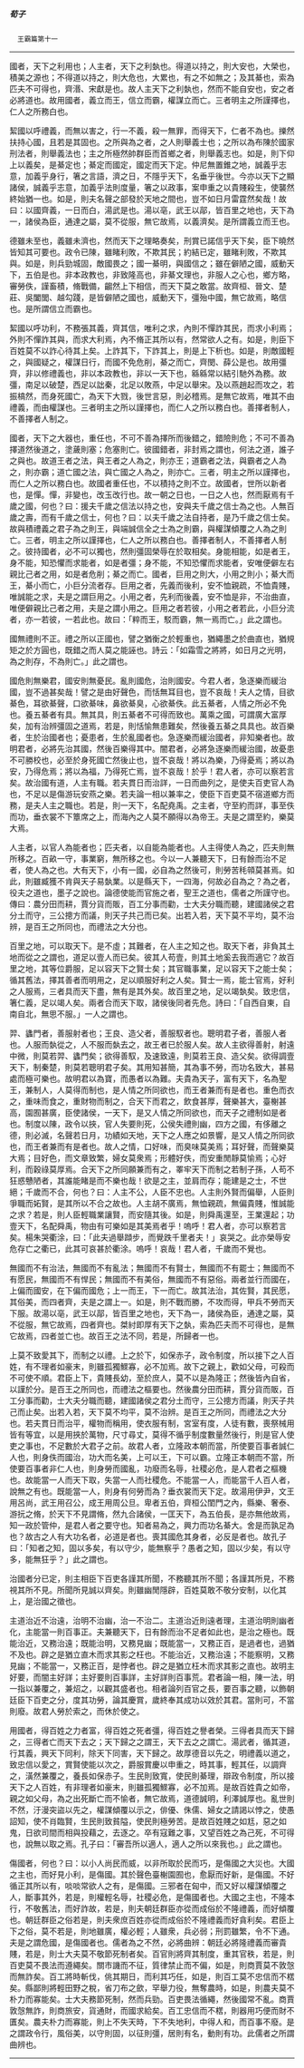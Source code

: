 

##### 荀子
　`王霸篇第十一`

* * *

國者，天下之利用也；人主者，天下之利埶也。得道以持之，則大安也，大榮也，積美之源也；不得道以持之，則大危也，大累也，有之不如無之；及其綦也，索為匹夫不可得也，齊湣、宋獻是也。故人主天下之利埶也，然而不能自安也，安之者必將道也。故用國者，義立而王，信立而霸，權謀立而亡。三者明主之所謹擇也，仁人之所務白也。

絜國以呼禮義，而無以害之，行一不義，殺一無罪，而得天下，仁者不為也。擽然扶持心國，且若是其固也。之所與為之者，之人則舉義士也；之所以為布陳於國家刑法者，則舉義法也；主之所極然帥群臣而首鄉之者，則舉義志也。如是，則下仰上以義矣，是綦定也；綦定而國定，國定而天下定。仲尼無置錐之地，誠義乎志意，加義乎身行，箸之言語，濟之日，不隱乎天下，名垂乎後世。今亦以天下之顯諸侯，誠義乎志意，加義乎法則度量，箸之以政事，案申重之以貴賤殺生，使襲然終始猶一也。如是，則夫名聲之部發於天地之間也，豈不如日月雷霆然矣哉！故曰：以國齊義，一日而白，湯武是也。湯以亳，武王以鄗，皆百里之地也，天下為一，諸侯為臣，通達之屬，莫不從服，無它故焉，以義濟矣。是所謂義立而王也。

德雖未至也，義雖未濟也，然而天下之理略奏矣，刑賞已諾信乎天下矣，臣下曉然皆知其可要也。政令已陳，雖睹利敗，不欺其民；約結已定，雖睹利敗，不欺其與。如是，則兵勁城固，敵國畏之；國一綦明，與國信之；雖在僻陋之國，威動天下，五伯是也。非本政教也，非致隆高也，非綦文理也，非服人之心也，鄉方略，審勞佚，謹畜積，脩戰備，齺然上下相信，而天下莫之敢當。故齊桓、晉文、楚莊、吳闔閭、越勾踐，是皆僻陋之國也，威動天下，彊殆中國，無它故焉，略信也。是所謂信立而霸也。

絜國以呼功利，不務張其義，齊其信，唯利之求，內則不憚詐其民，而求小利焉；外則不憚詐其與，而求大利焉，內不脩正其所以有，然常欲人之有。如是，則臣下百姓莫不以詐心待其上矣。上詐其下，下詐其上，則是上下析也。如是，則敵國輕之，與國疑之，權謀日行，而國不免危削，綦之而亡，齊閔、薛公是也。故用彊齊，非以修禮義也，非以本政教也，非以一天下也，緜緜常以結引馳外為務。故彊，南足以破楚，西足以詘秦，北足以敗燕，中足以舉宋。及以燕趙起而攻之，若振槁然，而身死國亡，為天下大戮，後世言惡，則必稽焉。是無它故焉，唯其不由禮義，而由權謀也。三者明主之所以謹擇也，而仁人之所以務白也。善擇者制人，不善擇者人制之。

國者，天下之大器也，重任也，不可不善為擇所而後錯之，錯險則危；不可不善為擇道然後道之，塗薉則塞；危塞則亡。彼國錯者，非封焉之謂也，何法之道，誰子之與也。故道王者之法，與王者之人為之，則亦王；道霸者之法，與霸者之人為之，則亦霸；道亡國之法，與亡國之人為之，則亦亡。三者，明主之所以謹擇也，而仁人之所以務白也。故國者重任也，不以積持之則不立。故國者，世所以新者也，是憚。憚，非變也，改玉改行也。故一朝之日也，一日之人也，然而厭焉有千歲之國，何也？曰：援夫千歲之信法以持之也，安與夫千歲之信士為之也。人無百歲之壽，而有千歲之信士，何也？曰：以夫千歲之法自持者，是乃千歲之信士矣。故與積禮義之君子為之則王，與端誠信全之士為之則霸，與權謀傾覆之人為之則亡。三者，明主之所以謹擇也，仁人之所以務白也。善擇者制人，不善擇者人制之。彼持國者，必不可以獨也，然則彊固榮辱在於取相矣。身能相能，如是者王，身不能，知恐懼而求能者，如是者彊；身不能，不知恐懼而求能者，安唯便僻左右親比己者之用，如是者危削；綦之而亡。國者，巨用之則大，小用之則小；綦大而王，綦小而亡，小巨分流者存。巨用之者，先義而後利，安不恤親疏，不恤貴賤，唯誠能之求，夫是之謂巨用之。小用之者，先利而後義，安不恤是非，不治曲直，唯便僻親比己者之用，夫是之謂小用之。巨用之者若彼，小用之者若此，小巨分流者，亦一若彼，一若此也。故曰：「粹而王，駁而霸，無一焉而亡。」此之謂也。

國無禮則不正。禮之所以正國也，譬之猶衡之於輕重也，猶繩墨之於曲直也，猶規矩之於方圓也，既錯之而人莫之能誣也。詩云：「如霜雪之將將，如日月之光明，為之則存，不為則亡。」此之謂也。

國危則無樂君，國安則無憂民。亂則國危，治則國安。今君人者，急逐樂而緩治國，豈不過甚矣哉！譬之是由好聲色，而恬無耳目也，豈不哀哉！夫人之情，目欲綦色，耳欲綦聲，口欲綦味，鼻欲綦臭，心欲綦佚。此五綦者，人情之所必不免也。養五綦者有具。無其具，則五綦者不可得而致也。萬乘之國，可謂廣大富厚矣，加有治辨彊固之道焉，若是，則恬愉無患難矣，然後養五綦之具具也。故百樂者，生於治國者也；憂患者，生於亂國者也。急逐樂而緩治國者，非知樂者也。故明君者，必將先治其國，然後百樂得其中。闇君者，必將急逐樂而緩治國，故憂患不可勝校也，必至於身死國亡然後止也，豈不哀哉！將以為樂，乃得憂焉；將以為安，乃得危焉；將以為福，乃得死亡焉，豈不哀哉！於乎！君人者，亦可以察若言矣。故治國有道，人主有職。若夫貫日而治詳，一日而曲列之，是使夫百吏官人為也，不足以是傷游玩安燕之樂。若夫論一相以兼率之，使臣下百吏莫不宿道鄉方而務，是夫人主之職也。若是，則一天下，名配堯禹。之主者，守至約而詳，事至佚而功，垂衣裳不下簟席之上，而海內之人莫不願得以為帝王。夫是之謂至約，樂莫大焉。

人主者，以官人為能者也；匹夫者，以自能為能者也。人主得使人為之，匹夫則無所移之。百畝一守，事業窮，無所移之也。今以一人兼聽天下，日有餘而治不足者，使人為之也。大有天下，小有一國，必自為之然後可，則勞苦秏顇莫甚焉。如此，則雖臧獲不肯與天子易埶業。以是縣天下，一四海，何故必自為之？為之者，役夫之道也，墨子之說也。論德使能而官施之者，聖王之道也，儒者之所謹守也。傳曰：農分田而耕，賈分貨而販，百工分事而勸，士大夫分職而聽，建國諸侯之君分土而守，三公摠方而議，則天子共己而已矣。出若入若，天下莫不平均，莫不治辨，是百王之所同也，而禮法之大分也。

百里之地，可以取天下。是不虛；其難者，在人主之知之也。取天下者，非負其土地而從之之謂也，道足以壹人而已矣。彼其人苟壹，則其土地奚去我而適它？故百里之地，其等位爵服，足以容天下之賢士矣；其官職事業，足以容天下之能士矣；循其舊法，擇其善者而明用之，足以順服好利之人矣。賢士一焉，能士官焉，好利之人服焉，三者具而天下盡，無有是其外矣。故百里之地，足以竭埶矣。致忠信，箸仁義，足以竭人矣。兩者合而天下取，諸侯後同者先危。詩曰：「自西自東，自南自北，無思不服。」一人之謂也。

羿、蠭門者，善服射者也；王良、造父者，善服馭者也。聰明君子者，善服人者也。人服而埶從之，人不服而埶去之，故王者已於服人矣。故人主欲得善射，射遠中微，則莫若羿、蠭門矣；欲得善馭，及速致遠，則莫若王良、造父矣。欲得調壹天下，制秦楚，則莫若聰明君子矣。其用知甚簡，其為事不勞，而功名致大，甚易處而極可樂也。故明君以為寶，而愚者以為難。夫貴為天子，富有天下，名為聖王，兼制人，人莫得而制也，是人情之所同欲也，而王者兼而有是者也。重色而衣之，重味而食之，重財物而制之，合天下而君之，飲食甚厚，聲樂甚大，臺榭甚高，園囿甚廣，臣使諸侯，一天下，是又人情之所同欲也，而天子之禮制如是者也。制度以陳，政令以挾，官人失要則死，公侯失禮則幽，四方之國，有侈離之德，則必滅，名聲若日月，功績如天地，天下之人應之如景響，是又人情之所同欲也，而王者兼而有是者也。故人之情，口好味，而臭味莫美焉；耳好聲，而聲樂莫大焉；目好色，而文章致繁，婦女莫衆焉；形體好佚，而安重閒靜莫愉焉；心好利，而穀祿莫厚焉。合天下之所同願兼而有之，睪牢天下而制之若制子孫，人苟不狂惑戇陋者，其誰能睹是而不樂也哉！欲是之主，並肩而存；能建是之士，不世絕；千歲而不合，何也？曰：人主不公，人臣不忠也。人主則外賢而偏舉，人臣則爭職而妬賢，是其所以不合之故也。人主胡不廣焉，無恤親疏，無偏貴賤，惟誠能之求？若是，則人臣輕職業讓賢，而安隨其後。如是，則舜禹還至，王業還起；功壹天下，名配舜禹，物由有可樂如是其美焉者乎！嗚呼！君人者，亦可以察若言矣。楊朱哭衢涂，曰：「此夫過舉蹞步，而覺跌千里者夫！」哀哭之。此亦榮辱安危存亡之衢已，此其可哀甚於衢涂。嗚呼！哀哉！君人者，千歲而不覺也。

無國而不有治法，無國而不有亂法；無國而不有賢士，無國而不有罷士；無國而不有愿民，無國而不有悍民；無國而不有美俗，無國而不有惡俗。兩者並行而國在，上偏而國安，在下偏而國危；上一而王，下一而亡。故其法治，其佐賢，其民愿，其俗美，而四者齊，夫是之謂上一。如是，則不戰而勝，不攻而得，甲兵不勞而天下服。故湯以亳，武王以鄗，皆百里之地也，天下為一，諸侯為臣，通達之屬，莫不從服，無它故焉，四者齊也。桀紂即厚有天下之埶，索為匹夫而不可得也，是無它故焉，四者並亡也。故百王之法不同，若是，所歸者一也。

上莫不致愛其下，而制之以禮。上之於下，如保赤子，政令制度，所以接下之人百姓，有不理者如豪末，則雖孤獨鰥寡，必不加焉。故下之親上，歡如父母，可殺而不可使不順。君臣上下，貴賤長幼，至於庶人，莫不以是為隆正；然後皆內自省，以謹於分。是百王之所同也，而禮法之樞要也。然後農分田而耕，賈分貨而販，百工分事而勸，士大夫分職而聽，建國諸侯之君分土而守，三公摠方而議，則天子共己而止矣。出若入若，天下莫不均平，莫不治辨。是百王之所同，而禮法之大分也。若夫貫日而治平，權物而稱用，使衣服有制，宮室有度，人徒有數，喪祭械用皆有等宜，以是用挾於萬物，尺寸尋丈，莫得不循乎制度數量然後行，則是官人使吏之事也，不足數於大君子之前。故君人者，立隆政本朝而當，所使要百事者誠仁人也，則身佚而國治，功大而名美，上可以王，下可以霸。立隆正本朝而不當，所使要百事者非仁人也，則身勞而國亂，功廢而名辱，社稷必危，是人君者之樞機也。故能當一人而天下取，失當一人而社稷危。不能當一人，而能當千人百人者，說無之有也。既能當一人，則身有何勞而為？垂衣裳而天下定。故湯用伊尹，文王用呂尚，武王用召公，成王用周公旦。卑者五伯，齊桓公閨門之內，縣樂、奢泰、游抏之脩，於天下不見謂脩，然九合諸侯，一匡天下，為五伯長，是亦無他故焉，知一政於管仲，是君人者之要守也。知者易為之，興力而功名綦大。舍是而孰足為也？故古之人有大功名者，必道是者也。喪其國危其身者，必反是者也。故孔子曰：「知者之知，固以多矣，有以守少，能無察乎？愚者之知，固以少矣，有以守多，能無狂乎？」此之謂也。

治國者分已定，則主相臣下百吏各謹其所聞，不務聽其所不聞；各謹其所見，不務視其所不見。所聞所見誠以齊矣。則雖幽閒隱辟，百姓莫敢不敬分安制，以化其上，是治國之徵也。

主道治近不治遠，治明不治幽，治一不治二。主道治近則遠者理，主道治明則幽者化，主能當一則百事正。夫兼聽天下，日有餘而治不足者如此也，是治之極也。既能治近，又務治遠；既能治明，又務見幽；既能當一，又務正百，是過者也，過猶不及也。辟之是猶立直木而求其影之枉也。不能治近，又務治遠；不能察明，又務見幽；不能當一，又務正百，是悖者也。辟之是猶立枉木而求其影之直也。故明主好要，而闇主好詳；主好要則百事詳，主好詳則百事荒。君者論一相，陳一法，明一指以兼覆之，兼炤之，以觀其盛者也。相者論列百官之長，要百事之聽，以飾朝廷臣下百吏之分，度其功勞，論其慶賞，歲終奉其成功以效於其君。當則可，不當則廢。故君人勞於索之，而休於使之。

用國者，得百姓之力者富，得百姓之死者彊，得百姓之譽者榮。三得者具而天下歸之，三得者亡而天下去之；天下歸之之謂王，天下去之之謂亡。湯武者，循其道，行其義，興天下同利，除天下同害，天下歸之。故厚德音以先之，明禮義以道之，致忠信以愛之，賞賢使能以次之，爵服賞慶以申重之，時其事，輕其任，以調齊之，潢然兼覆之，養長如保赤子。生民則致寬，使民則綦理，辯政令制度，所以接天下之人百姓，有非理者如豪末，則雖孤獨鰥寡，必不加焉。是故百姓貴之如帝，親之如父母，為之出死斷亡而不愉者，無它故焉，道德誠明，利澤誠厚也。亂世則不然，汙漫突盜以先之，權謀傾覆以示之，俳優、侏儒、婦女之請謁以悖之，使愚詔知，使不肖臨賢，生民則致貧隘，使民則極勞苦。是故百姓賤之如尪，惡之如鬼，日欲司間而相與投藉之，去逐之。卒有寇難之事，又望百姓之為己死，不可得也，說無以取之焉。孔子曰：「審吾所以適人，適人之所以來我也。」此之謂也。

傷國者，何也？曰：以小人尚民而威，以非所取於民而巧，是傷國之大災也。大國之主也，而好見小利，是傷國。其於聲色臺榭園囿也，愈厭而好新，是傷國。不好循正其所以有，啖啖常欲人之有，是傷國。三邪者在匈中，而又好以權謀傾覆之人，斷事其外，若是，則權輕名辱，社稷必危，是傷國者也。大國之主也，不隆本行，不敬舊法，而好詐故，若是，則夫朝廷群臣亦從而成俗於不隆禮義，而好傾覆也。朝廷群臣之俗若是，則夫衆庶百姓亦從而成俗於不隆禮義而好貪利矣。君臣上下之俗，莫不若是，則地雖廣，權必輕；人雖衆，兵必弱；刑罰雖繁，令不下通。夫是之謂危國，是傷國者也。儒者為之不然，必將曲辨：朝廷必將隆禮義而審貴賤，若是，則士大夫莫不敬節死制者矣。百官則將齊其制度，重其官秩，若是，則百吏莫不畏法而遵繩矣。關市譏而不征，質律禁止而不偏，如是，則商賈莫不敦愨而無詐矣。百工將時斬伐，佻其期日，而利其巧任，如是，則百工莫不忠信而不楛矣。縣鄙則將輕田野之稅，省刀布之歛，罕舉力役，無奪農時，如是，則農夫莫不朴力而寡能矣。士大夫務節死制，然而兵勁。百吏畏法循繩，然後國常不亂。商賈敦愨無詐，則商旅安，貨通財，而國求給矣。百工忠信而不楛，則器用巧便而財不匱矣。農夫朴力而寡能，則上不失天時，下不失地利，中得人和，而百事不廢。是之謂政令行，風俗美，以守則固，以征則彊，居則有名，動則有功。此儒者之所謂曲辨也。

* * *

